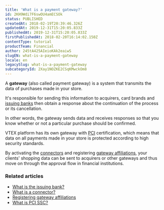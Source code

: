 ```yaml
---
title: 'What is a payment gateway?'
id: 2KH9Wdi7F6swOU4amECSOk
status: PUBLISHED
createdAt: 2018-02-19T20:39:46.326Z
updatedAt: 2019-12-31T15:20:05.833Z
publishedAt: 2019-12-31T15:20:05.833Z
firstPublishedAt: 2018-02-20T16:14:02.150Z
contentType: tutorial
productTeam: Financial
author: 245tA425AIeioKAk2eaiwS
slugEN: what-is-a-payment-gateway
locale: en
legacySlug: what-is-a-payment-gateway
subcategoryId: 2Xay1NOZKE2CSqKMwckOm8
---
```


A __gateway__ (also called payment gateway) is a system that transmits the data of purchases made in your store. 

It's responsible for sending this information to acquirers, card brands and [issuing banks](/en/tutorial/what-is-the-issuing-bank) then obtain a response about the continuation of the process or its cancellation. 

In other words, the gateway sends data and receives responses so that you know whether or not a particular purchase should be confirmed.

VTEX platform has its own gateway with [PCI](/en/faq/what-is-the-pci-ssc) certification, which means that data on all payments made in your store is protected according to high security standards. 

By activating the [connectors](/en/tutorial/what-is-the-connector) and registering [gateway affiliations](/en/tutorial/registering-gateway-affiliations/), your clients' shopping data can be sent to acquirers or other gateways and thus move on through the approval flow in financial institutions.

### Related articles
- [What is the issuing bank?](/en/tutorial/what-is-the-issuing-bank)
- [What is a connector?](/en/tutorial/what-is-the-connector)
- [Registering gateway affiliations](/en/tutorial/registering-gateway-affiliations/)
- [What is PCI SSC?](/en/faq/what-is-the-pci-ssc)
